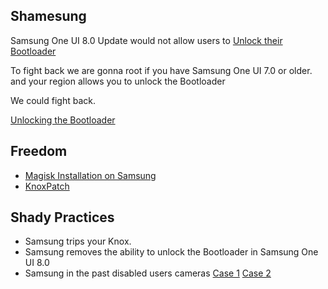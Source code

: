 ## Shamesung
Samsung One UI 8.0 Update would not allow users to [Unlock their Bootloader](https://xdaforums.com/t/bootloader-unlocking-option-removed-from-one-ui-8-0.4751904)

To fight back we are gonna root if you have Samsung One UI 7.0 or older. and your region allows you to unlock the Bootloader

We could fight back.

[Unlocking the Bootloader](https://github.com/melontini/bootloader-unlock-wall-of-shame/blob/main/misc/samsung-unlock.md)

## Freedom
- [Magisk Installation on Samsung](https://topjohnwu.github.io/Magisk/install.html#samsung-devices)
- [KnoxPatch](https://github.com/salvogiangri/KnoxPatch)

## Shady Practices
- Samsung trips your Knox.
- Samsung removes the ability to unlock the Bootloader in Samsung One UI 8.0
- Samsung in the past disabled users cameras [Case 1](https://www.xda-developers.com/bootloader-unlocking-no-longer-kills-galaxy-z-fold-3-cameras) [Case 2](https://www.xda-developers.com/samsung-galaxy-s22-bootloader-unlock-camera-working)
